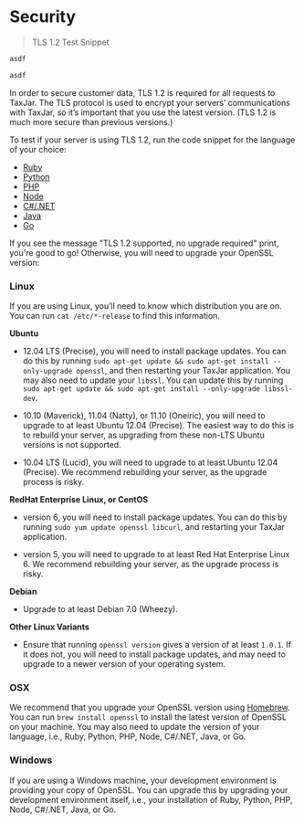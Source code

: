 # Security

> TLS 1.2 Test Snippet

```ruby
asdf
```

```python
asdf
```

In order to secure customer data, TLS 1.2 is required for all requests to TaxJar. The TLS protocol is used to encrypt your servers’ communications with TaxJar, so it’s important that you use the latest version. (TLS 1.2 is much more secure than previous versions.)

To test if your server is using TLS 1.2, run the code snippet for the language of your choice:

- [Ruby](/api/guides/?ruby#security)
- [Python](/api/guides/?python#security)
- [PHP](/api/guides/?php#security)
- [Node](/api/guides/?javascript#security)
- [C#/.NET](/api/guides/?csharp#security)
- [Java](/api/guides/?java#security)
- [Go](/api/guides/?go#security)

If you see the message "TLS 1.2 supported, no upgrade required" print, you're good to go! Otherwise, you will need to upgrade your OpenSSL version:

### Linux

If you are using Linux, you’ll need to know which distribution you are on. You can run `cat /etc/*-release` to find this information.

**Ubuntu**

- 12.04 LTS (Precise), you will need to install package updates. You can do this by running `sudo apt-get update && sudo apt-get install --only-upgrade openssl`, and then restarting your TaxJar application. You may also need to update your `libssl`. You can update this by running `sudo apt-get update && sudo apt-get install --only-upgrade libssl-dev`.

- 10.10 (Maverick), 11.04 (Natty), or 11.10 (Oneiric), you will need to upgrade to at least Ubuntu 12.04 (Precise). The easiest way to do this is to rebuild your server, as upgrading from these non-LTS Ubuntu versions is not supported.

- 10.04 LTS (Lucid), you will need to upgrade to at least Ubuntu 12.04 (Precise). We recommend rebuilding your server, as the upgrade process is risky.

**RedHat Enterprise Linux, or CentOS**

- version 6, you will need to install package updates. You can do this by running `sudo yum update openssl libcurl`, and restarting your TaxJar application.

- version 5, you will need to upgrade to at least Red Hat Enterprise Linux 6. We recommend rebuilding your server, as the upgrade process is risky.

**Debian**

- Upgrade to at least Debian 7.0 (Wheezy).

**Other Linux Variants**

- Ensure that running `openssl version` gives a version of at least `1.0.1`. If it does not, you will need to install package updates, and may need to upgrade to a newer version of your operating system.

### OSX

We recommend that you upgrade your OpenSSL version using [Homebrew](https://brew.sh/). You can run `brew install openssl` to install the latest version of OpenSSL on your machine. You may also need to update the version of your language, i.e., Ruby, Python, PHP, Node, C#/.NET, Java, or Go.

### Windows

If you are using a Windows machine, your development environment is providing your copy of OpenSSL. You can upgrade this by upgrading your development environment itself, i.e., your installation of Ruby, Python, PHP, Node, C#/.NET, Java, or Go.
